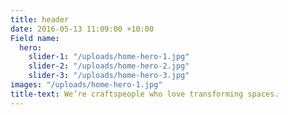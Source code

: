 ```yaml
---
title: header
date: 2016-05-13 11:09:00 +10:00
Field name:
  hero:
    slider-1: "/uploads/home-hero-1.jpg"
    slider-2: "/uploads/home-hero-2.jpg"
    slider-3: "/uploads/home-hero-3.jpg"
images: "/uploads/home-hero-1.jpg"
title-text: We’re craftspeople who love transforming spaces.
---
```


